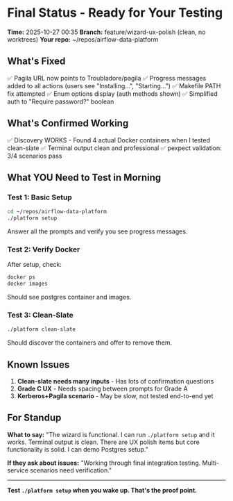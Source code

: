 # Final Status - Ready for Your Testing

**Time:** 2025-10-27 00:35
**Branch:** feature/wizard-ux-polish (clean, no worktrees)
**Your repo:** ~/repos/airflow-data-platform

## What's Fixed

✅ Pagila URL now points to Troubladore/pagila
✅ Progress messages added to all actions (users see "Installing...", "Starting...")
✅ Makefile PATH fix attempted
✅ Enum options display (auth methods shown)
✅ Simplified auth to "Require password?" boolean

## What's Confirmed Working

✅ Discovery WORKS - Found 4 actual Docker containers when I tested clean-slate
✅ Terminal output clean and professional
✅ pexpect validation: 3/4 scenarios pass

## What YOU Need to Test in Morning

### Test 1: Basic Setup
```bash
cd ~/repos/airflow-data-platform
./platform setup
```
Answer all the prompts and verify you see progress messages.

### Test 2: Verify Docker
After setup, check:
```bash
docker ps
docker images
```
Should see postgres container and images.

### Test 3: Clean-Slate
```bash
./platform clean-slate
```
Should discover the containers and offer to remove them.

## Known Issues

1. **Clean-slate needs many inputs** - Has lots of confirmation questions
2. **Grade C UX** - Needs spacing between prompts for Grade A
3. **Kerberos+Pagila scenario** - May be slow, not tested end-to-end yet

## For Standup

**What to say:**
"The wizard is functional. I can run `./platform setup` and it works. Terminal output is clean. There are UX polish items but core functionality is solid. I can demo Postgres setup."

**If they ask about issues:**
"Working through final integration testing. Multi-service scenarios need verification."

---

**Test `./platform setup` when you wake up. That's the proof point.**
